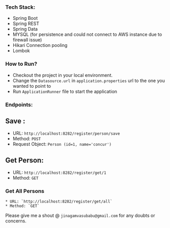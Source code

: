 ### Tech Stack:
* Spring Boot
* Spring REST
* Spring Data
* MYSQL (for persistence and could not connect to AWS instance due to firewall issue)
* Hikari Connection pooling
* Lombok

### How to Run?
* Checkout the project in your local environment.
* Change the `Datasource.url` in `application.properties` url to the one you wanted to point to
* Run `ApplicationRunner` file to start the application

### Endpoints:
 ## Save :
   * URL: `http://localhost:8282/register/person/save` 
   * Method: `POST`
   * Request Object: `Person (id=1, name='concur')`
  
 ## Get Person:
   * URL: `http://localhost:8282/register/get/1` 
   * Method: `GET`
  
 ### Get All Persons
    * URL: `http://localhost:8282/register/get/all` 
    * Method: `GET`
    
    
Please give me a shout @ `jinagamvasubabu@gmail.com` for any doubts or concerns.     
        
